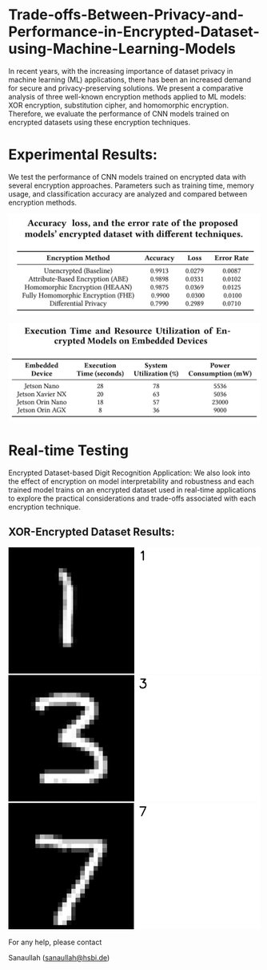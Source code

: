 # Trade-offs-Between-Privacy-and-Performance-in-Encrypted-Dataset-using-Machine-Learning-Models


In recent years, with the increasing importance of dataset privacy in machine learning (ML) applications, there has been an increased demand for secure and privacy-preserving solutions. We present a comparative analysis of three well-known encryption methods applied to ML models: XOR encryption, substitution cipher, and homomorphic encryption. Therefore, we evaluate the performance of CNN models trained on encrypted datasets using these encryption techniques.  

# Experimental Results:

We test the performance of CNN models trained on encrypted data with several encryption approaches. Parameters such as training time, memory usage, and classification accuracy are analyzed and compared between encryption methods.

![Experimental Results](https://github.com/Rao-Sanaullah/Encrypted-Dataset-using-ML/blob/main/test.jpg)

![Experimental Results](https://github.com/Rao-Sanaullah/Encrypted-Dataset-using-ML/blob/main/jetson.jpg)

# Real-time Testing

Encrypted Dataset-based Digit Recognition Application: We also look into the effect of encryption on model interpretability and robustness and each trained model trains on an encrypted dataset used in real-time applications to explore the practical considerations and trade-offs associated with each encryption technique.

## XOR-Encrypted Dataset Results: 

![XOR-Encrypted](https://github.com/Rao-Sanaullah/Encrypted-Dataset-using-ML/blob/main/1.png)
![XOR-Encrypted](https://github.com/Rao-Sanaullah/Encrypted-Dataset-using-ML/blob/main/3.png)
![XOR-Encrypted](https://github.com/Rao-Sanaullah/Encrypted-Dataset-using-ML/blob/main/7.png)


For any help, please contact

Sanaullah (sanaullah@hsbi.de)
